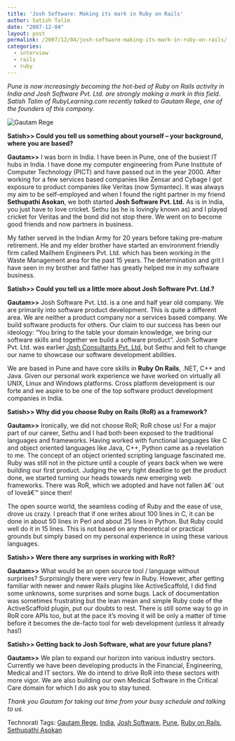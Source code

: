 ```yaml
---
title: 'Josh Software: Making its mark in Ruby on Rails'
author: Satish Talim
date: "2007-12-04"
layout: post
permalink: /2007/12/04/josh-software-making-its-mark-in-ruby-on-rails/
categories:
  - interview
  - rails
  - ruby
---
```

*Pune is now increasingly becoming the hot-bed of Ruby on Rails activity
in India and Josh Software Pvt. Ltd. are strongly making a mark in this
field. Satish Talim of RubyLearning.com recently talked to Gautam Rege,
one of the founders of this company.*<!--more-->

![Gautam
Rege](http://www.rubylearning.com/images/rege.jpg "Gautam Rege")

**Satish\>\> Could you tell us something about yourself – your
background, where you are based?**

**Gautam\>\>** I was born in India. I have been in Pune, one of the
busiest IT hubs in India. I have done my computer engineering from Pune
Institute of Computer Technology (PICT) and have passed out in the year
2000. After working for a few services based companies like Zensar and
Cybage I got exposure to product companies like Veritas (now Symantec).
It was always my aim to be self-employed and when I found the right
partner in my friend **Sethupathi Asokan**, we both started **Josh
Software Pvt. Ltd.** As is in India, you just have to love cricket.
Sethu (as he is lovingly known as) and I played cricket for Veritas and
the bond did not stop there. We went on to become good friends and now
partners in business.

My father served in the Indian Army for 20 years before taking
pre-mature retirement. He and my elder brother have started an
environment friendly firm called Mailhem Engineers Pvt. Ltd. which has
been working in the Waste Management area for the past 15 years. The
determination and grit I have seen in my brother and father has greatly
helped me in my software business.

**Satish\>\> Could you tell us a little more about Josh Software Pvt.
Ltd.?**

**Gautam\>\>** Josh Software Pvt. Ltd. is a one and half year old
company. We are primarily into software product development. This is
quite a different area. We are neither a product company nor a services
based company. We build software products for others. Our claim to our
success has been our ideology: “You bring to the table your domain
knowledge, we bring our software skills and together we build a software
product”. Josh Software Pvt. Ltd. was earlier [Josh Consultants Pvt.
Ltd.](http://www.joshconsultants.com/) but Sethu and felt to change our
name to showcase our software development abilities.

We are based in Pune and have core skills in **Ruby On Rails**, .NET,
C++ and Java. Given our personal work experience we have worked on
virtually all UNIX, Linux and Windows platforms. Cross platform
development is our forte and we aspire to be one of the top software
product development companies in India.

**Satish\>\> Why did you choose Ruby on Rails (RoR) as a framework?**

**Gautam\>\>** Ironically, we did not choose RoR; RoR chose us! For a
major part of our career, Sethu and I had both been exposed to the
traditional languages and frameworks. Having worked with functional
languages like C and object oriented languages like Java, C++, Python
came as a revelation to me. The concept of an object oriented scripting
language fascinated me. Ruby was still not in the picture until a couple
of years back when we were building our first product. Judging the very
tight deadline to get the product done, we started turning our heads
towards new emerging web frameworks. There was RoR, which we adopted and
have not fallen â€˜out of loveâ€™ since then!

The open source world, the seamless coding of Ruby and the ease of use,
drove us crazy. I preach that if one writes about 100 lines in C, it can
be done in about 50 lines in Perl and about 25 lines in Python. But Ruby
could well do it in 15 lines. This is not based on any theoretical or
practical grounds but simply based on my personal experience in using
these various languages.

**Satish\>\> Were there any surprises in working with RoR?**

**Gautam\>\>** What would be an open source tool / language without
surprises? Surprisingly there were very few in Ruby. However, after
getting familiar with newer and newer Rails plugins like ActiveScaffold,
I did find some unknowns, some surprises and some bugs. Lack of
documentation was sometimes frustrating but the lean mean and simple
Ruby code of the ActiveScaffold plugin, put our doubts to rest. There is
still some way to go in RoR core APIs too, but at the pace it’s moving
it will be only a matter of time before it becomes the de-facto tool for
web development (unless it already has!)

**Satish\>\> Getting back to Josh Software, what are your future
plans?**

**Gautam\>\>** We plan to expand our horizon into various industry
sectors. Currently we have been developing products in the Financial,
Engineering, Medical and IT sectors. We do intend to drive RoR into
these sectors with more vigor. We are also building our own Medical
Software in the Critical Care domain for which I do ask you to stay
tuned.

*Thank you Gautam for taking out time from your busy schedule and
talking to us.*

Technorati Tags: [Gautam Rege](http://technorati.com/tag/Gautam+Rege),
[India](http://technorati.com/tag/India), [Josh
Software](http://technorati.com/tag/Josh+Software),
[Pune](http://technorati.com/tag/Pune), [Ruby on
Rails](http://technorati.com/tag/Ruby+on+Rails), [Sethupathi
Asokan](http://technorati.com/tag/Sethupathi+Asokan)
